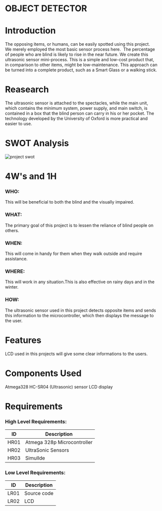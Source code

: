 # OBJECT DETECTOR
# Introduction
The opposing items, or humans, can be easily spotted using this project. We merely employed the most basic sensor process here.  The percentage of people who are blind is likely to rise in the near future. We create this ultrasonic sensor mini-process. This is a simple and low-cost product that, in comparison to other items, might be low-maintenance. This approach can be turned into a complete product, such as a Smart Glass or a walking stick.

# Reasearch
The ultrasonic sensor is attached to the spectacles, while the main unit, which contains the minimum system, power supply, and main switch, is contained in a box that the blind person can carry in his or her pocket. The technology developed by the University of Oxford is more practical and easier to use.

# SWOT Analysis
![project swot](https://user-images.githubusercontent.com/98818208/155714627-6feb7262-9a18-4f7c-8bc1-e173068c6cfb.jpg)


# 4W's and 1H
### WHO:
This will be beneficial to both the blind and the visually impaired.
### WHAT:
The primary goal of this project is to lessen the reliance of blind people on others.
### WHEN:
This will come in handy for them when they walk outside and require assistance.
### WHERE:
This will work in any situation.This is also effective on rainy days and in the winter.
### HOW:
The ultrasonic sensor used in this project detects opposite items and sends this information to the microcontroller, which then displays the message to the user.

# Features
LCD used in this projects will give some clear informations to the users.

# Components Used
Atmega328
HC-SR04 (Ultrasonic) sensor
LCD display

# Requirements
### High Level Requirements:
| ID | Description |
 |----| ------------------ | 
 | HR01 | Atmega 328p Microcontroller|
  | HR02 | UltraSonic Sensors |
  |HR03|SimulIde|
### Low Level Requirements:
 | ID | Description | 
 | -- | ---------------- | 
 | LR01 | Source code | 
 | LR02 | LCD | 
